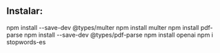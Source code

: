 ## Instalar:
npm install --save-dev @types/multer
npm install multer
npm install pdf-parse
npm install --save-dev @types/pdf-parse
npm install openai
npm i stopwords-es
